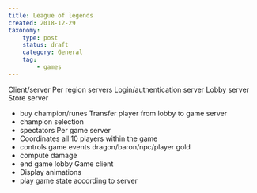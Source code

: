 ```yaml
---
title: League of legends
created: 2018-12-29
taxonomy:
    type: post
    status: draft
    category: General
    tag:
        - games
---
```


Client/server
Per region servers
Login/authentication server
Lobby server
Store server
- buy champion/runes
Transfer player from lobby to game server
- champion selection
- spectators
Per game server
- Coordinates all 10 players within the game
- controls game events dragon/baron/npc/player gold
- compute damage
- end game lobby
Game client
- Display animations
- play game state according to server
